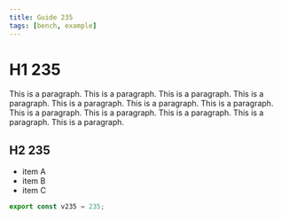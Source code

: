 ```yaml
---
title: Guide 235
tags: [bench, example]
---
```


# H1 235

This is a paragraph. This is a paragraph. This is a paragraph. This is a paragraph. This is a paragraph. This is a paragraph. This is a paragraph. This is a paragraph. This is a paragraph. This is a paragraph. This is a paragraph. This is a paragraph. 

## H2 235

- item A
- item B
- item C

```ts
export const v235 = 235;
```